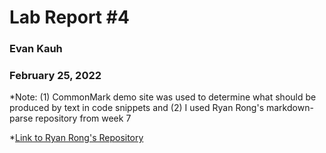 # Lab Report #4
### Evan Kauh
### February 25, 2022

*Note: (1) CommonMark demo site was used to determine what should be produced by text in code snippets and (2) I used Ryan Rong's markdown-parse repository from week 7

*[Link to Ryan Rong's Repository](https://github.com/RyanRongY/markdown-parse)



